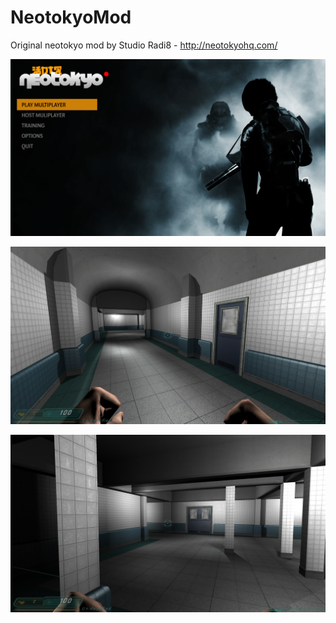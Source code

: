 NeotokyoMod
===========

Original neotokyo mod by Studio Radi8 - http://neotokyohq.com/

![alt tag](https://raw.githubusercontent.com/AdaDoom3/NeotokyoMod/master/current.png)

![alt tag](https://raw.githubusercontent.com/AdaDoom3/NeotokyoMod/master/Subway_Shot_2.png)

![alt tag](https://raw.githubusercontent.com/AdaDoom3/NeotokyoMod/master/Subway_Shot_1.jpg)
